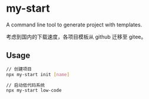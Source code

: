 # my-start

A command line tool to generate project with templates.

考虑到国内的下载速度，各项目模板从 github 迁移至 gitee。

## Usage

```bash
// 创建项目
npx my-start init [name]

// 启动低代码系统
npx my-start low-code

```
